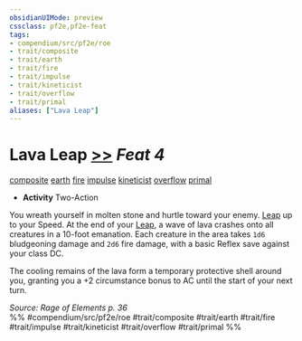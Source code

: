 ```yaml
---
obsidianUIMode: preview
cssclass: pf2e,pf2e-feat
tags:
- compendium/src/pf2e/roe
- trait/composite
- trait/earth
- trait/fire
- trait/impulse
- trait/kineticist
- trait/overflow
- trait/primal
aliases: ["Lava Leap"]
---
```

# Lava Leap  [>>](chapter-9-playing-the-game.md#Actions "Two-Action") *Feat 4*  
[composite](composite-roe.md "Composite Action & Ability Trait")  [earth](earth.md "Earth Energy & Element Trait")  [fire](fire.md "Fire Energy & Element Trait")  [impulse](impulse-roe.md "Impulse Action & Ability Trait")  [kineticist](kineticist-roe.md "Kineticist Class Trait")  [overflow](overflow-roe.md "Overflow Action & Ability Trait")  [primal](primal.md "Primal Tradition Trait")  

- **Activity** Two-Action

You wreath yourself in molten stone and hurtle toward your enemy. [Leap](leap.md) up to your Speed. At the end of your [Leap](leap.md), a wave of lava crashes onto all creatures in a 10-foot emanation. Each creature in the area takes `1d6` bludgeoning damage and `2d6` fire damage, with a basic Reflex save against your class DC.

The cooling remains of the lava form a temporary protective shell around you, granting you a +2 circumstance bonus to AC until the start of your next turn.

*Source: Rage of Elements p. 36*  
%% #compendium/src/pf2e/roe #trait/composite #trait/earth #trait/fire #trait/impulse #trait/kineticist #trait/overflow #trait/primal %%